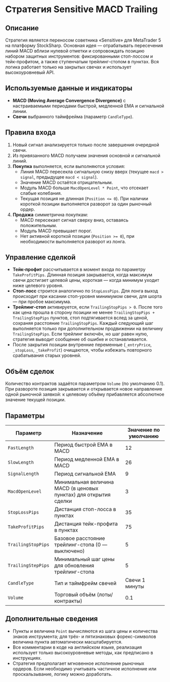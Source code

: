 # Стратегия Sensitive MACD Trailing

## Описание
Стратегия является переносом советника «Sensitive» для MetaTrader 5 на платформу StockSharp. Основная идея — отрабатывать пересечения линий MACD вблизи нулевой отметки и сопровождать позицию набором защитных инструментов: фиксированными стоп-лоссом и тейк-профитом, а также ступенчатым трейлинг-стопом в пунктах. Вся логика работает только на закрытых свечах и использует высокоуровневый API.

## Используемые данные и индикаторы
- **MACD (Moving Average Convergence Divergence)** с настраиваемыми периодами быстрой, медленной EMA и сигнальной линии.
- **Свечи** выбранного таймфрейма (параметр `CandleType`).

## Правила входа
1. Новый сигнал анализируется только после завершения очередной свечи.
2. Из привязанного MACD получаем значения основной и сигнальной линий.
3. **Покупка** выполняется, если выполняются условия:
   - Линия MACD пересекла сигнальную снизу вверх (текущее `macd > signal`, предыдущее `macd < signal`).
   - Значение MACD остаётся отрицательным.
   - Модуль MACD больше `MacdOpenLevel * Point`, что отсекает слабые колебания.
   - Текущая позиция не длинная (`Position <= 0`). При наличии короткой позиции выполняется разворот за один рыночный ордер.
4. **Продажа** симметрична покупкам:
   - MACD пересекает сигнал сверху вниз, оставаясь положительным.
   - Модуль MACD превышает порог.
   - Нет активной короткой позиции (`Position >= 0`), при необходимости выполняется разворот из лонга.

## Управление сделкой
- **Тейк-профит** рассчитывается в момент входа по параметру `TakeProfitPips`. Длинная позиция закрывается, когда максимум свечи достигает целевой цены, короткая — когда минимум уходит ниже целевого уровня.
- **Стоп-лосс** строится аналогично по `StopLossPips`. Для лонга выход происходит при касании стоп-уровня минимумом свечи, для шорта — при пробое максимума.
- **Трейлинг-стоп** активируется, если `TrailingStopPips > 0`. После того как цена прошла в сторону позиции не менее `TrailingStopPips + TrailingStepPips` пунктов, стоп подтягивается вслед за ценой, сохраняя расстояние `TrailingStopPips`. Каждый следующий шаг выполняется только при дополнительном продвижении на величину `TrailingStepPips`. Если трейлинг включён, но шаг равен нулю, стратегия выводит сообщение об ошибке и останавливается.
- После закрытия позиции внутренние переменные (`_entryPrice`, `_stopLoss`, `_takeProfit`) очищаются, чтобы избежать повторного срабатывания старых уровней.

## Объём сделок
Количество контрактов задаётся параметром `Volume` (по умолчанию 0.1). При развороте позиция закрывается и открывается новое направление одной рыночной заявкой: к целевому объёму прибавляется абсолютное значение текущей позиции.

## Параметры
| Параметр | Назначение | Значение по умолчанию |
|----------|------------|------------------------|
| `FastLength` | Период быстрой EMA в MACD | 12 |
| `SlowLength` | Период медленной EMA в MACD | 26 |
| `SignalLength` | Период сигнальной EMA | 9 |
| `MacdOpenLevel` | Минимальная величина MACD (в ценовых пунктах) для открытия сделки | 3 |
| `StopLossPips` | Дистанция стоп-лосса в пунктах | 35 |
| `TakeProfitPips` | Дистанция тейк-профита в пунктах | 75 |
| `TrailingStopPips` | Базовое расстояние трейлинг-стопа (0 — выключено) | 5 |
| `TrailingStepPips` | Минимальный шаг цены для обновления трейлинг-стопа | 5 |
| `CandleType` | Тип и таймфрейм свечей | Свечи 1 минуты |
| `Volume` | Торговый объём (лоты/контракты) | 0.1 |

## Дополнительные сведения
- Пункты и величина `Point` вычисляются из шага цены и количества знаков инструмента; для трёх- и пятизнаковых форекс-символов величина пункта автоматически масштабируется.
- Все комментарии в коде на английском языке, реализация использует только высокоуровневые методы, как предписано в инструкциях.
- Стратегия предполагает мгновенное исполнение рыночных ордеров. Если необходимо учитывать частичное исполнение или проскальзывание, логику можно доработать.
